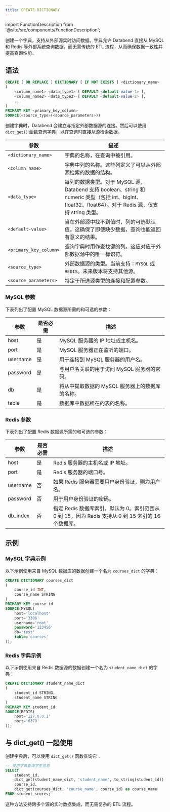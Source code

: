 ```yaml
---
title: CREATE DICTIONARY
---
```

import FunctionDescription from '@site/src/components/FunctionDescription';

<FunctionDescription description="Introduced or updated: v1.2.636"/>

创建一个字典，支持从外部源实时访问数据。字典允许 Databend 直接从 MySQL 和 Redis 等外部系统查询数据，而无需传统的 ETL 流程，从而确保数据一致性并提高查询性能。

## 语法

```sql
CREATE [ OR REPLACE ] DICTIONARY [ IF NOT EXISTS ] <dictionary_name>
(
    <column_name1> <data_type1> [ DEFAULT <default-value-1> ],
    <column_name2> <data_type2> [ DEFAULT <default-value-2> ],
    ...
)
PRIMARY KEY <primary_key_column>
SOURCE(<source_type>(<source_parameters>))
```

创建字典时，Databend 会建立与指定外部数据源的连接。然后可以使用 `dict_get()` 函数查询字典，以在查询时直接从源检索数据。

| 参数                    | 描述                                                                                                                                    |
|-------------------------|-----------------------------------------------------------------------------------------------------------------------------------------|
| `<dictionary_name>`     | 字典的名称，在查询中被引用。                                                                                                               |
| `<column_name>`         | 字典中列的名称。这些列定义了可以从外部源检索的数据的结构。                                                                                       |
| `<data_type>`           | 每列的数据类型。对于 MySQL 源，Databend 支持 boolean、string 和 numeric 类型（包括 int、bigint、float32、float64）。对于 Redis 源，仅支持 string 类型。 |
| `<default-value>`       | 当在外部源中找不到值时，列的可选默认值。这确保了即使缺少数据，查询也能返回有意义的结果。                                                                             |
| `<primary_key_column>`  | 查询字典时用作查找键的列。这应对应于外部数据源中的唯一标识符。                                                                                       |
| `<source_type>`         | 外部数据源的类型。当前支持：`MYSQL` 或 `REDIS`。未来版本将支持其他源。                                                                                     |
| `<source_parameters>`   | 特定于所选源类型的连接和配置参数。                                                                                                               |

### MySQL 参数

下表列出了配置 MySQL 数据源所需的和可选的参数：

| 参数       | 是否必需 | 描述                                                                          |
|------------|----------|-----------------------------------------------------------------------------|
| host       | 是        | MySQL 服务器的 IP 地址或主机名。                                                  |
| port       | 是        | MySQL 服务器正在监听的端口。                                                      |
| username   | 是        | 用于连接到 MySQL 服务器的用户名。                                                 |
| password   | 是        | 与用户名关联的用于访问 MySQL 服务器的密码。                                             |
| db         | 是        | 将从中提取数据的 MySQL 服务器上的数据库的名称。                                          |
| table      | 是        | 数据库中数据所在的表的名称。                                                        |

### Redis 参数

下表列出了配置 Redis 数据源所需的和可选的参数：

| 参数       | 是否必需 | 描述                                                                                                                                     |
|------------|----------|------------------------------------------------------------------------------------------------------------------------------------------|
| host       | 是        | Redis 服务器的主机名或 IP 地址。                                                                                                          |
| port       | 是        | Redis 服务器的端口号。                                                                                                                     |
| username   | 否        | 如果 Redis 服务器需要用户身份验证，则为用户名。                                                                                              |
| password   | 否        | 用于用户身份验证的密码。                                                                                                                   |
| db_index  | 否        | 指定 Redis 数据库索引，默认为 0。索引范围从 0 到 15，因为 Redis 支持从 0 到 15 索引的 16 个数据库。 |

## 示例

### MySQL 字典示例

以下示例使用来自 MySQL 数据库的数据创建一个名为 `courses_dict` 的字典：

```sql
CREATE DICTIONARY courses_dict
(
    course_id INT,
    course_name STRING
)
PRIMARY KEY course_id
SOURCE(MYSQL(
    host='localhost'
    port='3306'
    username='root'
    password='123456'
    db='test'
    table='courses'
));
```

### Redis 字典示例

以下示例使用来自 Redis 数据源的数据创建一个名为 `student_name_dict` 的字典：

```sql
CREATE DICTIONARY student_name_dict
(
    student_id STRING,
    student_name STRING
)
PRIMARY KEY student_id
SOURCE(REDIS(
    host='127.0.0.1'
    port='6379'
));
```

## 与 dict_get() 一起使用

创建字典后，可以使用 `dict_get()` 函数查询它：

```sql
-- 使用字典查询学生信息
SELECT 
    student_id,
    dict_get(student_name_dict, 'student_name', to_string(student_id)) as student_name,
    course_id,
    dict_get(courses_dict, 'course_name', course_id) as course_name
FROM student_scores;
```

这种方法支持跨多个源的实时数据集成，而无需复杂的 ETL 流程。
